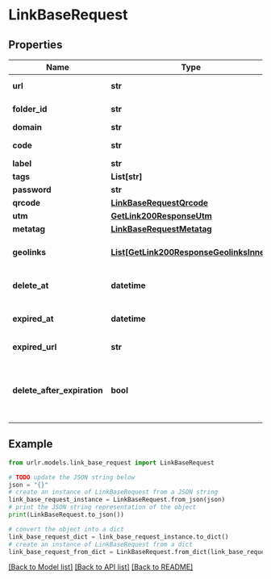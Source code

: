 # LinkBaseRequest


## Properties

Name | Type | Description | Notes
------------ | ------------- | ------------- | -------------
**url** | **str** | URL to shorten | [optional] 
**folder_id** | **str** | Folder API ID | [optional] 
**domain** | **str** | Domain | [optional] 
**code** | **str** | Custom short code | [optional] 
**label** | **str** | Label | [optional] 
**tags** | **List[str]** | Tags | [optional] 
**password** | **str** | Password | [optional] 
**qrcode** | [**LinkBaseRequestQrcode**](LinkBaseRequestQrcode.md) |  | [optional] 
**utm** | [**GetLink200ResponseUtm**](GetLink200ResponseUtm.md) |  | [optional] 
**metatag** | [**LinkBaseRequestMetatag**](LinkBaseRequestMetatag.md) |  | [optional] 
**geolinks** | [**List[GetLink200ResponseGeolinksInner]**](GetLink200ResponseGeolinksInner.md) | Dynamic routing conditions | [optional] 
**delete_at** | **datetime** | Scheduled deletion date | [optional] 
**expired_at** | **datetime** | Scheduled expiration date | [optional] 
**expired_url** | **str** | Expiration URL | [optional] 
**delete_after_expiration** | **bool** | Whether or not to remove the link after the expiry date | [optional] [default to False]

## Example

```python
from urlr.models.link_base_request import LinkBaseRequest

# TODO update the JSON string below
json = "{}"
# create an instance of LinkBaseRequest from a JSON string
link_base_request_instance = LinkBaseRequest.from_json(json)
# print the JSON string representation of the object
print(LinkBaseRequest.to_json())

# convert the object into a dict
link_base_request_dict = link_base_request_instance.to_dict()
# create an instance of LinkBaseRequest from a dict
link_base_request_from_dict = LinkBaseRequest.from_dict(link_base_request_dict)
```
[[Back to Model list]](../README.md#documentation-for-models) [[Back to API list]](../README.md#documentation-for-api-endpoints) [[Back to README]](../README.md)


